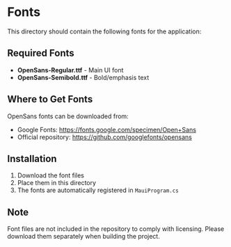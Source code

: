 # Fonts

This directory should contain the following fonts for the application:

## Required Fonts

- **OpenSans-Regular.ttf** - Main UI font
- **OpenSans-Semibold.ttf** - Bold/emphasis text

## Where to Get Fonts

OpenSans fonts can be downloaded from:
- Google Fonts: https://fonts.google.com/specimen/Open+Sans
- Official repository: https://github.com/googlefonts/opensans

## Installation

1. Download the font files
2. Place them in this directory
3. The fonts are automatically registered in `MauiProgram.cs`

## Note

Font files are not included in the repository to comply with licensing. Please download them separately when building the project.
